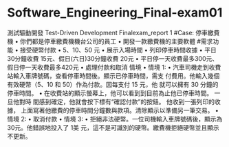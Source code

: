 # Software_Engineering_Final-exam01
測試驅動開發
Test-Driven Development
Finalexam_report 1
#Case: 停車繳費機
• 你們都是停車繳費機機台公司的員工
• 開發一款繳費機的主要軟體
#需求功能
• 接受硬幣付款
• 5、10、50 元
• 展示入場時間
• 列印停車時間收據
• 平日30分鐘收費 15元、假日(六日)30分鐘收費 20元
• 平日停一天收費最多300元、假日停一天收費最多420元
• 處理付款和取消
情境
• 情境 1:
• 汽車司機走到收費站輸入車牌號碼，查看停車時間後。顯示已停車時間，需支
付費用。他輸入幾個有效硬幣（5、10 和 50）作為付款。因每支付 15 元，他
就可以擁有 30 分鐘的停車時間。
• 在收費站的顯示螢幕上，他可以看到到目前為止他已停車時間。 一旦他對時
間感到確定，他就會按下標有“確認付款”的按鈕。 他收到一張列印的收據，
上面寫著他繳費的停車時間分鐘數與款項。清除顯示以準備另一筆交易。
• 情境 2:
• 取消付款
• 情境 3:
• 拒絕非法硬幣。一位司機輸入車牌號碼後，顯示為 30元。他錯誤地投入了 1美
元，這不是可識別的硬幣。繳費機拒絕硬幣並且顯示不更新。
